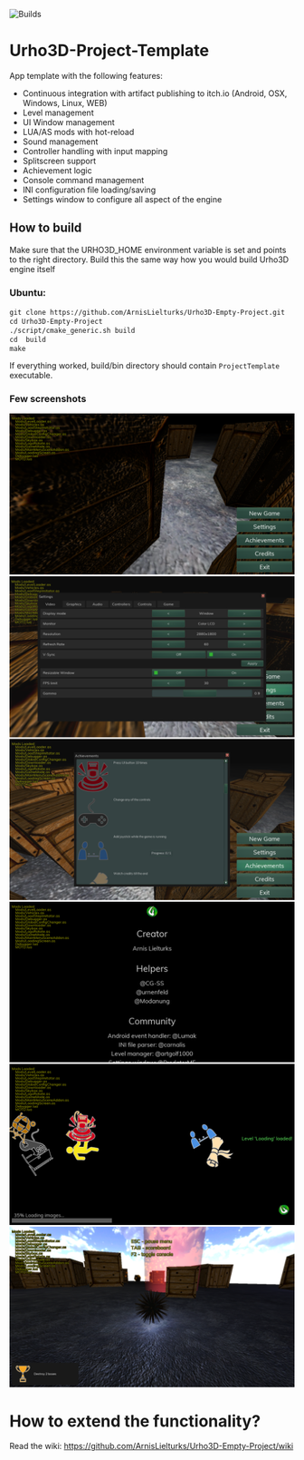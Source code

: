 ![Builds](https://github.com/ArnisLielturks/Urho3D-Project-Template/workflows/Builds/badge.svg)

# Urho3D-Project-Template
App template with the following features:
* Continuous integration with artifact publishing to itch.io (Android, OSX, Windows, Linux, WEB)
* Level management
* UI Window management
* LUA/AS mods with hot-reload
* Sound management
* Controller handling with input mapping
* Splitscreen support
* Achievement logic
* Console command management
* INI configuration file loading/saving
* Settings window to configure all aspect of the engine

## How to build
Make sure that the URHO3D_HOME environment variable is set and points to the right directory. Build this the same way how you would build Urho3D engine itself

### Ubuntu:
```
git clone https://github.com/ArnisLielturks/Urho3D-Empty-Project.git
cd Urho3D-Empty-Project
./script/cmake_generic.sh build
cd  build
make
```


If everything worked, build/bin directory should contain `ProjectTemplate` executable.


### Few screenshots
![MainMenu](https://github.com/ArnisLielturks/Urho3D-Empty-Project/blob/master/Screenshots/MainMenu.png)
![Settings](https://github.com/ArnisLielturks/Urho3D-Empty-Project/blob/master/Screenshots/Settings.png)
![Achievements](https://github.com/ArnisLielturks/Urho3D-Empty-Project/blob/master/Screenshots/Achievements.png)
![Credits](https://github.com/ArnisLielturks/Urho3D-Empty-Project/blob/master/Screenshots/Credits.png)
![Loading](https://github.com/ArnisLielturks/Urho3D-Empty-Project/blob/master/Screenshots/Loading.png)
![Level](https://github.com/ArnisLielturks/Urho3D-Empty-Project/blob/master/Screenshots/Level.png)


# How to extend the functionality?
Read the wiki: https://github.com/ArnisLielturks/Urho3D-Empty-Project/wiki

